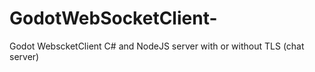 # GodotWebSocketClient-
Godot WebscketClient C# and NodeJS server with or without TLS (chat server)
